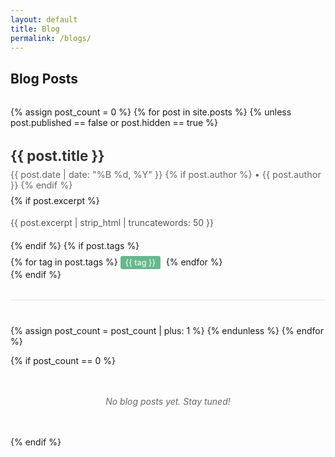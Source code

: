 ```yaml
---
layout: default
title: Blog
permalink: /blogs/
---
```


## Blog Posts

<div class="blog-list">
  {% assign post_count = 0 %}
  {% for post in site.posts %}
    {% unless post.published == false or post.hidden == true %}
    <article class="blog-item">
      <h3 class="blog-title">
        <a href="{{ post.url | relative_url }}">{{ post.title }}</a>
      </h3>
      <div class="blog-meta">
        <time datetime="{{ post.date | date_to_xmlschema }}">
          {{ post.date | date: "%B %d, %Y" }}
        </time>
        {% if post.author %}
          • {{ post.author }}
        {% endif %}
      </div>
      {% if post.excerpt %}
        <div class="blog-excerpt">
          {{ post.excerpt | strip_html | truncatewords: 50 }}
        </div>
      {% endif %}
      {% if post.tags %}
        <div class="blog-tags">
          {% for tag in post.tags %}
            <span class="blog-tag">{{ tag }}</span>
          {% endfor %}
        </div>
      {% endif %}
    </article>
    {% assign post_count = post_count | plus: 1 %}
    {% endunless %}
  {% endfor %}

  {% if post_count == 0 %}
    <p class="no-posts">No blog posts yet. Stay tuned!</p>
  {% endif %}
</div>

<style>
  .blog-list {
    margin-top: 2rem;
  }

  .blog-item {
    margin-bottom: 2.5rem;
    padding-bottom: 2rem;
    border-bottom: 1px solid #e1e1e1;
  }

  .blog-item:last-child {
    border-bottom: none;
  }

  .blog-title {
    margin-bottom: 0.5rem;
    font-size: 1.4rem;
  }

  .blog-title a {
    color: #333;
    text-decoration: none;
    transition: color 0.3s;
  }

  .blog-title a:hover {
    color: #68b88e;
  }

  .blog-meta {
    color: #666;
    font-size: 0.9rem;
    margin-bottom: 0.5rem;
  }

  .blog-excerpt {
    color: #555;
    line-height: 1.6;
    margin: 1rem 0;
  }

  .blog-tags {
    margin-top: 0.5rem;
  }

  .blog-tag {
    display: inline-block;
    background-color: #68b88e;
    color: white;
    padding: 0.2rem 0.5rem;
    margin-right: 0.3rem;
    border-radius: 3px;
    font-size: 0.8rem;
  }

  .no-posts {
    text-align: center;
    color: #666;
    font-style: italic;
    margin: 3rem 0;
  }

  @media screen and (max-width: 720px) {
    .blog-title {
      font-size: 1.2rem;
    }
  }
</style> 